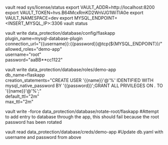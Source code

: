 
vault read sys/license/status
export VAULT_ADDR=http://localhost:8200
export VAULT_TOKEN=hvs.B64McxRmKD2WnVJG1WiTIA0e
export VAULT_NAMESPACE=dev
export MYSQL_ENDPOINT=<INSERT_MYSQL_IP>:3306
vault status

vault write data_protection/database/config/flaskapp \
    plugin_name=mysql-database-plugin \
    connection_url="{{username}}:{{password}}@tcp(${MYSQL_ENDPOINT})/" \
    allowed_roles="demo-app" \
    username="root" \
    password="aaBB**cc1122"

vault write data_protection/database/roles/demo-app \
    db_name=flaskapp \
    creation_statements="CREATE USER '{{name}}'@'%' IDENTIFIED WITH mysql_native_password BY '{{password}}';GRANT ALL PRIVILEGES ON *.* TO '{{name}}'@'%';" \
    default_ttl="2m" \
    max_ttl="2m"

vault write -force data_protection/database/rotate-root/flaskapp
#Attempt to add entry to database through the app, this should fail because the root password has been rotated

vault read data_protection/database/creds/demo-app
#Update db.yaml with username and password from above

